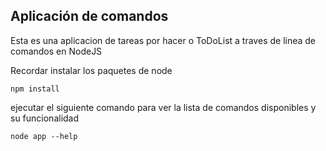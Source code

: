 ## Aplicación de comandos

Esta es una aplicacion de tareas por hacer o ToDoList a traves de linea de comandos
en NodeJS

Recordar instalar los paquetes de node

```
npm install
```

ejecutar el siguiente comando para ver la lista
de comandos disponibles y su funcionalidad

``` 
node app --help 
``` 




